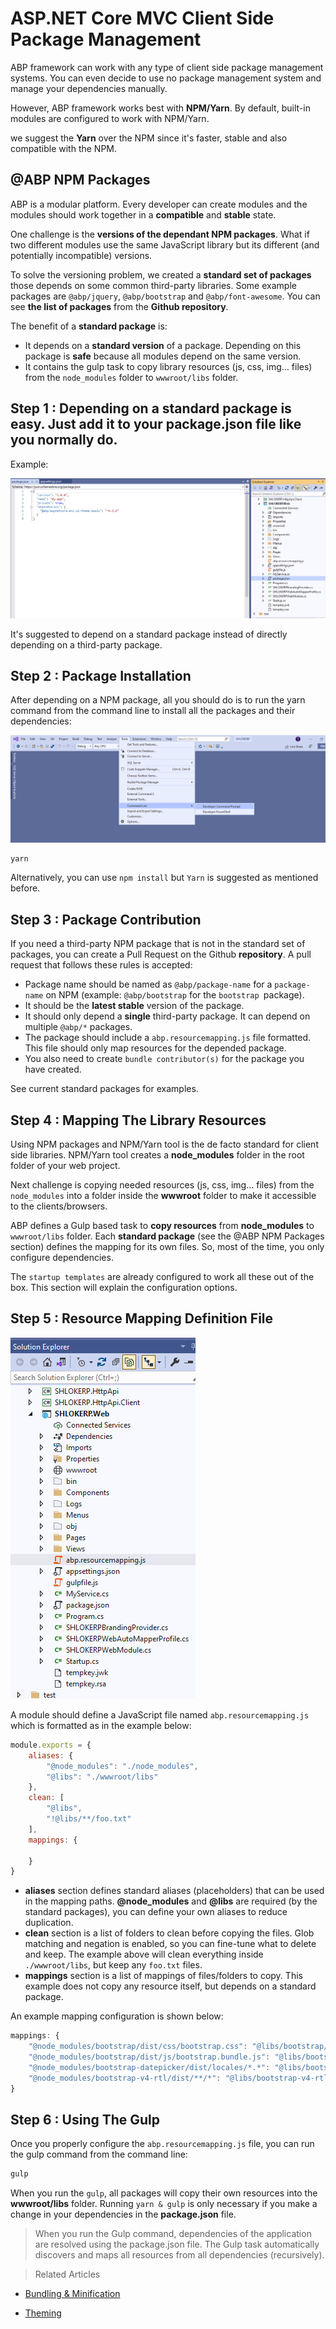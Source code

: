 # ASP.NET Core MVC Client Side Package Management
ABP framework can work with any type of client side package management systems. You can even decide to use no package management system and manage your dependencies manually.

However, ABP framework works best with **NPM/Yarn**. By default, built-in modules are configured to work with NPM/Yarn.

we suggest the **Yarn** over the NPM since it's faster, stable and also compatible with the NPM.

## @ABP NPM Packages <!-- {docsify-ignore} -->
ABP is a modular platform. Every developer can create modules and the modules should work together in a **compatible** and **stable** state.

One challenge is the **versions of the dependant NPM packages**. What if two different modules use the same JavaScript library but its different (and potentially incompatible) versions.

To solve the versioning problem, we created a **standard set of packages** those depends on some common third-party libraries. 
Some example packages are `@abp/jquery`, `@abp/bootstrap` and `@abp/font-awesome`. You can see **the list of packages** from the **Github repository**.

The benefit of a **standard package** is:

- It depends on a **standard version** of a package. Depending on this package is **safe** because all modules depend on the same version.
- It contains the gulp task to copy library resources (js, css, img... files) from the `node_modules` folder to `wwwroot/libs` folder.

## Step 1 : Depending on a standard package is easy. Just add it to your **package.json** file like you normally do. 

Example:

![alt text](../_images/UserInterface/PackageJSON.png)

It's suggested to depend on a standard package instead of directly depending on a third-party package.

## Step 2 : Package Installation
After depending on a NPM package, all you should do is to run the yarn command from the command line to install all the packages and their dependencies:

![alt text](../_images/devcmdprmpt.png)

```Bash
yarn
```
Alternatively, you can use `npm install` but `Yarn` is suggested as mentioned before.

## Step 3 : Package Contribution
If you need a third-party NPM package that is not in the standard set of packages, you can create a Pull Request on the Github **repository**. A pull request that follows these rules is accepted:

  - Package name should be named as `@abp/package-name` for a `package-name` on NPM (example: `@abp/bootstrap` for the `bootstrap `package).
  - It should be the **latest stable** version of the package.
  - It should only depend a **single** third-party package. It can depend on multiple `@abp/*` packages.
  - The package should include a `abp.resourcemapping.js` file formatted. This file should only map resources for the depended package.
  - You also need to create `bundle contributor(s)` for the package you have created.

See current standard packages for examples.

## Step 4 : Mapping The Library Resources
Using NPM packages and NPM/Yarn tool is the de facto standard for client side libraries. NPM/Yarn tool creates a **node_modules** folder in the root folder of your web project.

Next challenge is copying needed resources (js, css, img... files) from the `node_modules` into a folder inside the **wwwroot** folder to make it accessible to the clients/browsers.

ABP defines a Gulp based task to **copy resources** from **node_modules** to `wwwroot/libs` folder. Each **standard package** (see the @ABP NPM Packages section) defines the mapping for its own files. So, most of the time, you only configure dependencies.

The `startup templates` are already configured to work all these out of the box. This section will explain the configuration options.

## Step 5 : Resource Mapping Definition File

![alt text](../_images/UserInterface/resourcemapping.png)

A module should define a JavaScript file named `abp.resourcemapping.js` which is formatted as in the example below:

```JavaScript
module.exports = {
    aliases: {
        "@node_modules": "./node_modules",
        "@libs": "./wwwroot/libs"
    },
    clean: [
        "@libs",
        "!@libs/**/foo.txt"
    ],
    mappings: {
        
    }
}
```

- **aliases** section defines standard aliases (placeholders) that can be used in the mapping paths. **@node_modules** and **@libs** are required (by the standard packages), you can define your own aliases to reduce duplication.
- **clean** section is a list of folders to clean before copying the files. Glob matching and negation is enabled, so you can fine-tune what to delete and keep. The example above will clean everything inside `./wwwroot/libs`, but keep any `foo.txt` files.
- **mappings** section is a list of mappings of files/folders to copy. This example does not copy any resource itself, but depends on a standard package.

An example mapping configuration is shown below:

```JavaScript
mappings: {
    "@node_modules/bootstrap/dist/css/bootstrap.css": "@libs/bootstrap/css/",
    "@node_modules/bootstrap/dist/js/bootstrap.bundle.js": "@libs/bootstrap/js/",
    "@node_modules/bootstrap-datepicker/dist/locales/*.*": "@libs/bootstrap-datepicker/locales/",
    "@node_modules/bootstrap-v4-rtl/dist/**/*": "@libs/bootstrap-v4-rtl/dist/"
}
```

## Step 6 : Using The Gulp
Once you properly configure the `abp.resourcemapping.js` file, you can run the gulp command from the command line:

```Bash
gulp
```

When you run the `gulp`, all packages will copy their own resources into the **wwwroot/libs** folder. Running `yarn & gulp` is only necessary if you make a change in your dependencies in the **package.json** file.

>When you run the Gulp command, dependencies of the application are resolved using the package.json file. The Gulp task automatically discovers and maps all resources from all dependencies (recursively).

>Related Articles

- [Bundling & Minification](Bundling&Minification.md)

- [Theming](Theming.md)
